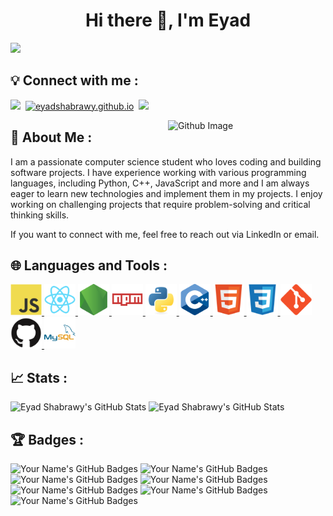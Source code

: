 <h1 align="center"> Hi there 👋, I'm Eyad </h1>
<img src="https://raw.githubusercontent.com/halfrost/halfrost/master/icons/header_.png"/>

## 💡 Connect with me :
<p align="left"> 
<a href="https://www.linkedin.com/in/eyad-shabrawy"><img src="https://img.shields.io/badge/-Eyad%20Shabrawy-0077B5?style=for-the-badge&logo=Linkedin&logoColor=white"/></a>&nbsp
<a href="http:/eyadshabrawy.github.io/" target="_blank"><img src="https://img.shields.io/website?label=eyadshabrawy.github.io&style=for-the-badge&up_color=9FEF00&url=https%3A%2F%2Feyadshabrawy.github.io" alt="eyadshabrawy.github.io" /></a>&nbsp
   <a href="mailto:eyad_elshabrawy@outlook.com">
    <img src="https://img.shields.io/badge/-Gmail-c14438?style=for-the-badge&logo=Gmail&logoColor=white&link=mailto:eyad_elshabrawy@gmail.com" />
  </a>
</p>

<img width="50%" align="right" alt="Github Image" src="https://raw.githubusercontent.com/onimur/.github/master/.resources/git-header.svg" />



## 🚀 About Me :

I am a passionate computer science student who loves coding and building software projects. I have experience working with various programming languages, including Python, C++, JavaScript and more and I am always eager to learn new technologies and implement them in my projects. I enjoy working on challenging projects that require problem-solving and critical thinking skills. 

If you want to connect with me, feel free to reach out via LinkedIn or email.



## 🌐 Languages and Tools :
<p align="left">
    <a href="https://www.javascript.com/" target="_blank"> 
        <code><img src="https://raw.githubusercontent.com/devicons/devicon/2809b567852a4648062a2d3e7c1c531367458c0b/icons/javascript/javascript-original.svg" alt="JavaScript" width="50" height="50"/></code> 
    </a> 
    <a href="https://reactjs.org/" target="_blank"> 
        <code><img src="https://raw.githubusercontent.com/devicons/devicon/2809b567852a4648062a2d3e7c1c531367458c0b/icons/react/react-original.svg" alt="ReactJS" width="50" height="50"/></code> 
    </a> 
        <a href="https://nodejs.org/" target="_blank"> 
        <code><img src="https://raw.githubusercontent.com/devicons/devicon/2809b567852a4648062a2d3e7c1c531367458c0b/icons/nodejs/nodejs-original.svg" alt="NodeJS" width="50" height="50"/></code> 
    </a> 
        <a href="https://www.npmjs.com/" target="_blank"> 
        <code><img src="https://raw.githubusercontent.com/devicons/devicon/2809b567852a4648062a2d3e7c1c531367458c0b/icons/npm/npm-original-wordmark.svg" alt="NPM" width="50" height="50"/></code> 
    </a> 
    <a href="https://www.python.org/" target="_blank"> 
        <code><img src="https://raw.githubusercontent.com/devicons/devicon/2809b567852a4648062a2d3e7c1c531367458c0b/icons/python/python-original.svg" alt="python" width="50" height="50"/></code> 
    </a> 
    <a href="https://devdocs.io/cpp/" target="_blank"> 
        <code><img src="https://raw.githubusercontent.com/devicons/devicon/2809b567852a4648062a2d3e7c1c531367458c0b/icons/cplusplus/cplusplus-original.svg" alt="c++" width="50" height="50"/></code> 
    </a>
    <a href="https://devdocs.io/html/" target="_blank"> 
        <code><img src="https://raw.githubusercontent.com/devicons/devicon/2809b567852a4648062a2d3e7c1c531367458c0b/icons/html5/html5-original.svg" alt="html" width="50" height="50"/></code> 
    </a>
    <a href="https://devdocs.io/css/" target="_blank"> 
        <code><img src="https://raw.githubusercontent.com/devicons/devicon/2809b567852a4648062a2d3e7c1c531367458c0b/icons/css3/css3-original.svg" alt="css" width="50" height="50"/></code> 
    </a>
    <a href="https://git-scm.com/" target="_blank"> 
        <code><img src="https://raw.githubusercontent.com/devicons/devicon/2809b567852a4648062a2d3e7c1c531367458c0b/icons/git/git-original.svg" alt="git" width="50" height="50"/></code> 
    </a> 
    <a href="https://github.com/" target="_blank"> 
        <code><img src="https://raw.githubusercontent.com/devicons/devicon/2809b567852a4648062a2d3e7c1c531367458c0b/icons/github/github-original.svg" alt="github" width="50" height="50"/></code> 
    </a> 
    <a href="https://www.mysql.com/" target="_blank"> 
        <code><img src="https://raw.githubusercontent.com/devicons/devicon/2809b567852a4648062a2d3e7c1c531367458c0b/icons/mysql/mysql-original-wordmark.svg" alt="mysql" width="50" height="50"/></code> 
    </a> 
</p>



## 📈 Stats :

![Eyad Shabrawy's GitHub Stats](https://github-readme-stats.vercel.app/api?username=eyadshabrawy&count_private=true&show_icons=true&theme=radical)
![Eyad Shabrawy's GitHub Stats](https://github-readme-streak-stats.herokuapp.com/?user=eyadshabrawy&theme=tokyonight)


## 🏆 Badges : 

![Your Name's GitHub Badges](https://img.shields.io/badge/-Python-blue?style=flat-square&logo=python&logoColor=white&labelColor=black&color=blue)
![Your Name's GitHub Badges](https://img.shields.io/badge/-C++-blue?style=flat-square&logo=c%2B%2B&logoColor=white&labelColor=black&color=blue)
![Your Name's GitHub Badges](https://img.shields.io/badge/-HTML/CSS-blue?style=flat-square&logo=html5&logoColor=white&labelColor=black&color=blue)
![Your Name's GitHub Badges](https://img.shields.io/badge/-JavaScript-blue?style=flat-square&logo=Javascript&logoColor=white&labelColor=black&color=blue)
![Your Name's GitHub Badges](https://img.shields.io/badge/-Flutter-blue?style=flat-square&logo=Flutter&logoColor=white&labelColor=black&color=blue)
![Your Name's GitHub Badges](https://img.shields.io/badge/-Git-blue?style=flat-square&logo=git&logoColor=white&labelColor=black&color=blue)
![Your Name's GitHub Badges](https://img.shields.io/badge/-React-blue?style=flat-square&logo=react&logoColor=white&labelColor=black&color=blue)
